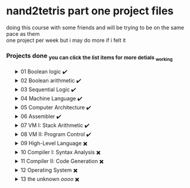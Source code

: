 # nand2tetris <b>part one</b> project files

doing this course with some friends and will be trying to be on the same pace as them <br>
one project per week but i may do more if i felt it 

### Projects done <sub>you can click the list items for more detials <sub> working</sub></sub>


<ul>

<details>
<summary> 01 Boolean logic ✔️ </summary><p>
    &emsp;finishded on 22/10/13 in 1 day <br>
    &emsp;cheated on the dmux4way chip after an hour of not knowing how to solve it u-u <br>
</p></details>

<details>
<summary> 02 Boolean arithmetic ✔️ </summary><p>
    &emsp;started on 22/10/17 finished on 22/10/21 <br>
    &emsp;taking more time since uni is eating through my brain <br>
    &emsp;uni took more of my time than expected u-u <br>
    &emsp;the alu was the hard part but the issues was with me not fully learning .hdl <br>
</p></details>

<details>
<summary> 03 Sequential Logic ✔️ </summary><p>
    &emsp;started on 22/10/21 finished on 22/10/22 <br>
    &emsp;this was much easier than just the ALU maybe I'm just better with simple logic than math <br>
    &emsp;tho to be fair this project is too repetitive, the who thing was just redo this one chip but bigger <br><br>
    &emsp;I just noticed that this project is called memory in the book <br>
    &emsp;updated: I feel dumb will count my idiocy as cheating just because I feel my brain cheated me<br>
</p></details>

<details>
<summary> 04 Machine Language ✔️ </summary><p>
    &emsp;finished on 22/11/22 <br>
    &emsp;uni took all my free time so i completely forgot about this course <br> 
    &emsp;this project was easyish - even though this chapter was written badly<br>
    &emsp;I don't feel proud of the code on this part that much though if i'm being honest <br>
</p></details>

<details>
<summary> 05 Computer Architecture ✔️ </summary><p>
    &emsp;finished on 22/11/25 <br>
    &emsp;I don't really feel accomplished with this one <br>
    &emsp;the book is much worse on this part <br>
</p></details>

<details>
<summary> 06 Assembler ✔️ </summary><p>
    &emsp;finished on 22/11/30 <br>
    &emsp;this was fun, I don't know alot about Go so it was nice having a project like this to learn <br>
    &emsp;I notced that the project from now on is just software and that's a bit sad i wished for more "hardware" projects <br>
    &emsp;I didn't know if i should keep the .hack files or not so i just kept them because why not <br>
</p></details>

<details>
<summary> 07 VM I: Stack Arithmetic ✔️ </summary><p>
    &emsp;finished on 23/01/02 <br>
    &emsp;this was fine, live took focus though so it took me more time to finish it <br>
    &emsp;the book wasn't clear about some part so it took some time figuring out what they want <br>
</p></details>

<details>
<summary> 08 VM II: Program Control ✔️ </summary><p>
    &emsp;finished on 23/4/17 <br>
    &emsp;implemented the whole thing but the assembly code generated is faulty; pop push call and func are correcttly implemented so there's a mistake with how i'm going with the assembly and I don't feel like debuging it <br>
    &emsp;I learned how to finish this with Thorsten Ball's book <br>
    &emsp;I pushed the assmbly files as well because I don't know whether I should or not <br>
</p></details>

<details>
<summary> 09 High-Level Language ✖️ </summary><p>
    &emsp;
</p></details>

<details>
<summary> 10 Compiler I: Syntax Analysis ✖️ </summary><p>
    &emsp;
</p></details>

<details>
<summary> 11 Compiler II: Code Generation ✖️ </summary><p>
    &emsp;
</p></details>

<details>
<summary> 12 Operating System ✖️ </summary><p>
    &emsp;
</p></details>

<details>
<summary> 13 the unknown <i>oooo</i> ✖️ </summary><p>
    &emsp;
</p></details>

</ul>